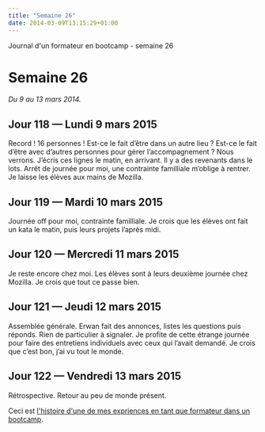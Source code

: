 ```yaml
---
title: "Semaine 26"
date: 2014-03-09T13:15:29+01:00
---
```


Journal d'un formateur en bootcamp - semaine 26

Semaine 26
==========

*Du 9 au 13 mars 2014.*

Jour 118 — Lundi 9 mars 2015
----------------------------

Record ! 16 personnes ! Est-ce le fait d’être dans un autre lieu ?
Est-ce le fait d’être avec d’autres personnes pour gérer
l’accompagnement ? Nous verrons. J’écris ces lignes le matin, en
arrivant. Il y a des revenants dans le lots. Arrêt de journée pour moi,
une contrainte familliale m’oblige à rentrer. Je laisse les élèves aux
mains de Mozilla.

Jour 119 — Mardi 10 mars 2015
-----------------------------

Journée off pour moi, contrainte familliale. Je crois que les élèves ont
fait un kata le matin, puis leurs projets l’après midi.

Jour 120 — Mercredi 11 mars 2015
--------------------------------

Je reste encore chez moi. Les élèves sont à leurs deuxième journée chez
Mozilla. Je crois que tout ce passe bien.

Jour 121 — Jeudi 12 mars 2015
-----------------------------

Assemblée générale. Erwan fait des annonces, listes les questions puis
réponds. Rien de particulier à signaler. Je profite de cette étrange
journée pour faire des entretiens individuels avec ceux qui l’avait
demandé. Je crois que c’est bon, j’ai vu tout le monde.

Jour 122 — Vendredi 13 mars 2015
--------------------------------

Rétrospective. Retour au peu de monde présent.

Ceci est [l'histoire d'une de mes expriences en tant que formateur dans
un bootcamp](https://yaf.github.io/journal-d-un-formateur-en-2015/).
